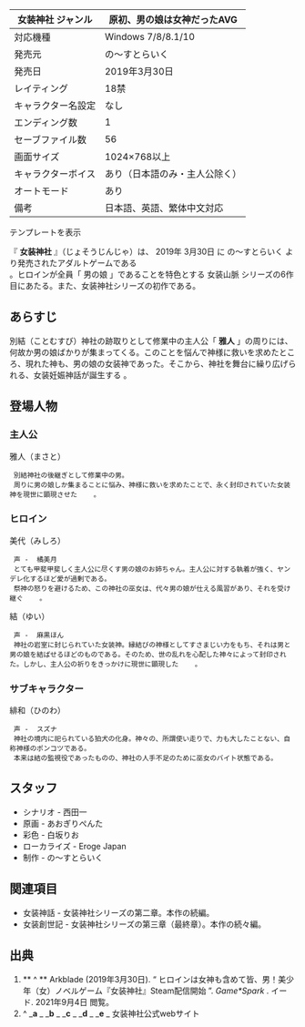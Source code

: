 女装神社  ジャンル  |  原初、男の娘は女神だったAVG   
---|---  
対応機種  |  Windows 7/8/8.1/10   
発売元  |  の〜すとらいく   
発売日  |  2019年3月30日   
レイティング  |  18禁   
キャラクター名設定  |  なし   
エンディング数  |  1   
セーブファイル数  |  56   
画面サイズ  |  1024×768以上   
キャラクターボイス  |  あり（日本語のみ・主人公除く）   
オートモード  |  あり   
備考  |  日本語、英語、繁体中文対応   
テンプレートを表示  
  
『 **女装神社** 』（じょそうじんじゃ）は、  2019年  3月30日  に  の〜すとらいく  より発売されたアダルトゲームである  
。ヒロインが全員「  男の娘  」であることを特色とする  女装山脈  シリーズの6作目にあたる。また、女装神社シリーズの初作である。

##  あらすじ  

別結（ことむすび）神社の跡取りとして修業中の主人公「 **雅人**
」の周りには、何故か男の娘ばかりが集まってくる。このことを悩んで神様に救いを求めたところ、現れた神も、男の娘の女装神であった。そこから、神社を舞台に繰り広げられる、女装妊娠神話が誕生する
  。

##  登場人物  

###  主人公  

雅人（まさと）

     別結神社の後継ぎとして修業中の男。 
     周りに男の娘しか集まることに悩み、神様に救いを求めたことで、永く封印されていた女装神を現世に顕現させた    。 

###  ヒロイン  

美代（みしろ）

     声 -  橘美月 
     とても甲斐甲斐しく主人公に尽くす男の娘のお姉ちゃん。主人公に対する執着が強く、ヤンデレ化するほど愛が過剰である。 
     祭神の怒りを避けるため、この神社の巫女は、代々男の娘が仕える風習があり、それを受け継ぐ    。 
結（ゆい）

     声 -  麻黒ほん 
     神社の岩室に封じられていた女装神。縁結びの神様としてすさまじい力をもち、それは男と男の娘を結ばせるほどのものである。そのため、世の乱れを心配した神々によって封印された。しかし、主人公の祈りをきっかけに現世に顕現した    。 

###  サブキャラクター  

緋和（ひのわ）

     声 -  スズナ 
     神社の境内に祀られている狛犬の化身。神々の、所謂使い走りで、力も大したことない、自称神様のポンコツである。 
     本来は結の監視役であったものの、神社の人手不足のために巫女のバイト状態である。   

##  スタッフ  

  * シナリオ - 西田一 
  * 原画 -  あおぎりぺんた 
  * 彩色 -  白坂りお 
  * ローカライズ -  Eroge Japan 
  * 制作 - の〜すとらいく 

##  関連項目  

  * 女装神話  \- 女装神社シリーズの第二章。本作の続編。 
  * 女装創世記  \- 女装神社シリーズの第三章（最終章）。本作の続々編。 

##  出典  

  1. ** ^  ** Arkblade (2019年3月30日). “  ヒロインは女神も含めて皆、男！美少年（女）ノベルゲーム『女装神社』Steam配信開始  ”. _Game*Spark_ . イード.  2021年9月4日  閲覧。 
  2. ^  _**a** _ _**b** _ _**c** _ _**d** _ _**e** _ 女装神社公式webサイト 

